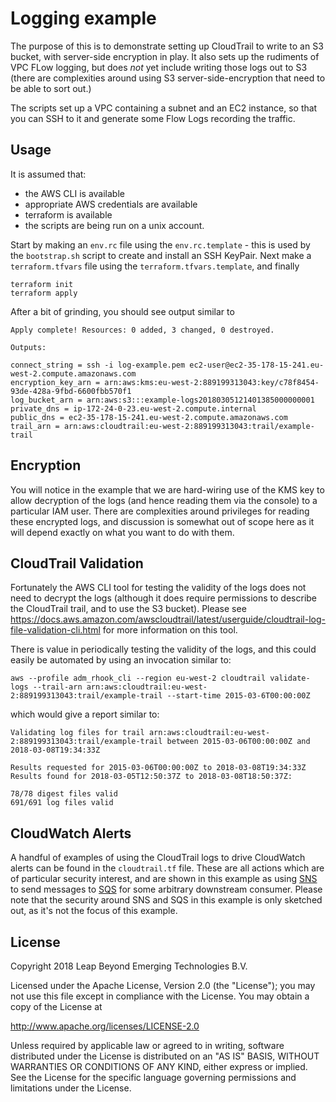 # Logging example

The purpose of this is to demonstrate setting up CloudTrail to write to an S3 bucket, with server-side encryption in play.
It also sets up the rudiments of VPC FLow logging, but does _not_ yet include writing those logs out to S3 (there are complexities around
  using S3 server-side-encryption that need to be able to sort out.)

The scripts set up a VPC containing a subnet and an EC2 instance, so that you can SSH to it and generate some Flow Logs recording the traffic.

## Usage
It is assumed that:
 - the AWS CLI is available
 - appropriate AWS credentials are available
 - terraform is available
 - the scripts are being run on a unix account.

Start by making an `env.rc` file using the `env.rc.template` - this is used by the `bootstrap.sh` script to create and install an SSH KeyPair.
Next make a `terraform.tfvars` file using the `terraform.tfvars.template`, and finally

```
terraform init
terraform apply
```

After a bit of grinding, you should see output similar to

```
Apply complete! Resources: 0 added, 3 changed, 0 destroyed.

Outputs:

connect_string = ssh -i log-example.pem ec2-user@ec2-35-178-15-241.eu-west-2.compute.amazonaws.com
encryption_key_arn = arn:aws:kms:eu-west-2:889199313043:key/c78f8454-93de-428a-9fbd-6600fbb570f1
log_bucket_arn = arn:aws:s3:::example-logs20180305121401385000000001
private_dns = ip-172-24-0-23.eu-west-2.compute.internal
public_dns = ec2-35-178-15-241.eu-west-2.compute.amazonaws.com
trail_arn = arn:aws:cloudtrail:eu-west-2:889199313043:trail/example-trail
```

## Encryption
You will notice in the example that we are hard-wiring use of the KMS key to allow decryption of the logs (and hence reading them via the console)
to a particular IAM user. There are complexities around privileges for reading these encrypted logs, and discussion is somewhat out of scope here
as it will depend exactly on what you want to do with them.

## CloudTrail Validation
Fortunately the AWS CLI tool for testing the validity of the logs does not need to decrypt the logs (although it does require permissions to describe the CloudTrail trail, and to use the S3 bucket). Please see https://docs.aws.amazon.com/awscloudtrail/latest/userguide/cloudtrail-log-file-validation-cli.html for more information on this tool.

There is value in periodically testing the validity of the logs, and this could easily be automated by using an invocation similar to:

```
aws --profile adm_rhook_cli --region eu-west-2 cloudtrail validate-logs --trail-arn arn:aws:cloudtrail:eu-west-2:889199313043:trail/example-trail --start-time 2015-03-6T00:00:00Z
```

which would give a report similar to:

```
Validating log files for trail arn:aws:cloudtrail:eu-west-2:889199313043:trail/example-trail between 2015-03-06T00:00:00Z and 2018-03-08T19:34:33Z

Results requested for 2015-03-06T00:00:00Z to 2018-03-08T19:34:33Z
Results found for 2018-03-05T12:50:37Z to 2018-03-08T18:50:37Z:

78/78 digest files valid
691/691 log files valid
```

## CloudWatch Alerts
A handful of examples of using the CloudTrail logs to drive CloudWatch alerts can be found in the `cloudtrail.tf` file. These are all actions
which are of particular security interest, and are shown in this example as using [SNS](https://aws.amazon.com/sns/) to send messages to [SQS](https://aws.amazon.com/sqs/) for some arbitrary downstream consumer. Please note that the security around SNS and SQS in this example is only sketched out, as it's not the focus of this example.

## License
Copyright 2018 Leap Beyond Emerging Technologies B.V.

Licensed under the Apache License, Version 2.0 (the "License");
you may not use this file except in compliance with the License.
You may obtain a copy of the License at

   http://www.apache.org/licenses/LICENSE-2.0

Unless required by applicable law or agreed to in writing, software
distributed under the License is distributed on an "AS IS" BASIS,
WITHOUT WARRANTIES OR CONDITIONS OF ANY KIND, either express or implied.
See the License for the specific language governing permissions and
limitations under the License.

